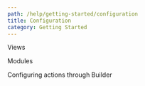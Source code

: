 ```yaml
---
path: /help/getting-started/configuration
title: Configuration
category: Getting Started
---
```

Views

Modules

Configuring actions through Builder
